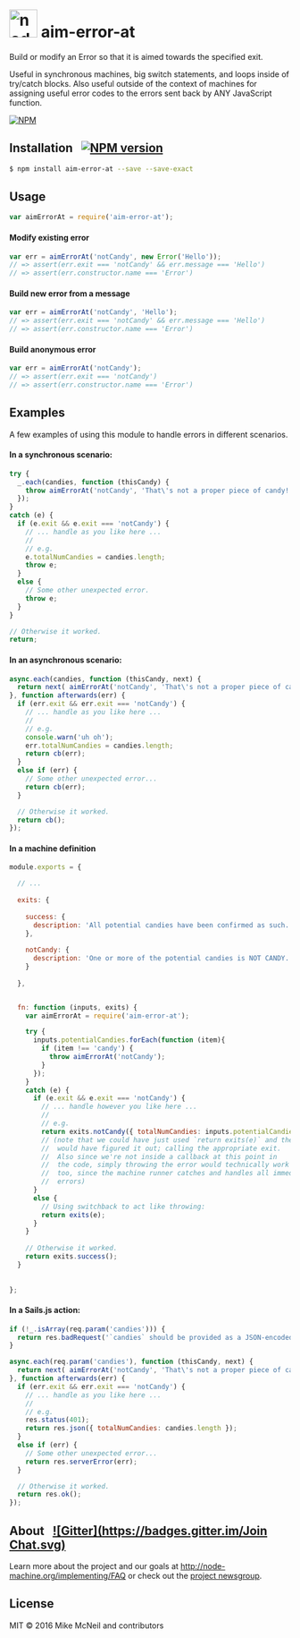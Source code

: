 <h1>
  <a href="http://node-machine.org" title="Node-Machine public registry"><img alt="node-machine logo" title="Node-Machine Project" src="http://node-machine.org/images/machine-anthropomorph-for-white-bg.png" width="50" /></a>
  aim-error-at
</h1>

Build or modify an Error so that it is aimed towards the specified exit.

Useful in synchronous machines, big switch statements, and loops inside of try/catch blocks. Also useful outside of the context of machines for assigning useful error codes to the errors sent back by ANY JavaScript function.


[![NPM](https://nodei.co/npm/aim-error-at.png?downloads=true&stars=true)](https://nodei.co/npm/aim-error-at/)


## Installation &nbsp; [![NPM version](https://badge.fury.io/js/aim-error-at.svg)](http://badge.fury.io/js/aim-error-at)

```bash
$ npm install aim-error-at --save --save-exact
```


## Usage

```javascript
var aimErrorAt = require('aim-error-at');
```


#### Modify existing error

```javascript
var err = aimErrorAt('notCandy', new Error('Hello'));
// => assert(err.exit === 'notCandy' && err.message === 'Hello')
// => assert(err.constructor.name === 'Error')
```

#### Build new error from a message

```javascript
var err = aimErrorAt('notCandy', 'Hello');
// => assert(err.exit === 'notCandy' && err.message === 'Hello')
// => assert(err.constructor.name === 'Error')
```

#### Build anonymous error

```javascript
var err = aimErrorAt('notCandy');
// => assert(err.exit === 'notCandy')
// => assert(err.constructor.name === 'Error')
```




## Examples

A few examples of using this module to handle errors in different scenarios.


#### In a synchronous scenario:

```javascript
try {
  _.each(candies, function (thisCandy) {
    throw aimErrorAt('notCandy', 'That\'s not a proper piece of candy!');
  });
}
catch (e) {
  if (e.exit && e.exit === 'notCandy') {
    // ... handle as you like here ...
    //
    // e.g.
    e.totalNumCandies = candies.length;
    throw e;
  }
  else {
    // Some other unexpected error.
    throw e;
  }
}

// Otherwise it worked.
return;
```

#### In an asynchronous scenario:

```javascript
async.each(candies, function (thisCandy, next) {
  return next( aimErrorAt('notCandy', 'That\'s not a proper piece of candy!') );
}, function afterwards(err) {
  if (err.exit && err.exit === 'notCandy') {
    // ... handle as you like here ...
    //
    // e.g. 
    console.warn('uh oh');
    err.totalNumCandies = candies.length;
    return cb(err);
  }
  else if (err) {
    // Some other unexpected error...
    return cb(err);
  }

  // Otherwise it worked.
  return cb();
});
```


#### In a machine definition

```javascript
module.exports = {

  // ...
  
  exits: {
    
    success: {
      description: 'All potential candies have been confirmed as such.'
    },
    
    notCandy: {
      description: 'One or more of the potential candies is NOT CANDY.'
    }
    
  },


  fn: function (inputs, exits) {
    var aimErrorAt = require('aim-error-at');

    try {
      inputs.potentialCandies.forEach(function (item){
        if (item !== 'candy') {
          throw aimErrorAt('notCandy');
        }
      });
    }
    catch (e) {
      if (e.exit && e.exit === 'notCandy') {
        // ... handle however you like here ...
        //
        // e.g.
        return exits.notCandy({ totalNumCandies: inputs.potentialCandies.length });
        // (note that we could have just used `return exits(e)` and the runner
        //  would have figured it out; calling the appropriate exit.
        //  Also since we're not inside a callback at this point in
        //  the code, simply throwing the error would technically work
        //  too, since the machine runner catches and handles all immediate
        //  errors)
      }
      else {
        // Using switchback to act like throwing:
        return exits(e);
      }
    }
    
    // Otherwise it worked.
    return exits.success();
  }
  
  
};
```


#### In a Sails.js action:

```javascript
if (!_.isArray(req.param('candies'))) {
  return res.badRequest('`candies` should be provided as a JSON-encoded array.'); 
}

async.each(req.param('candies'), function (thisCandy, next) {
  return next( aimErrorAt('notCandy', 'That\'s not a proper piece of candy!') );
}, function afterwards(err) {
  if (err.exit && err.exit === 'notCandy') {
    // ... handle as you like here ...
    //
    // e.g. 
    res.status(401);
    return res.json({ totalNumCandies: candies.length });
  }
  else if (err) {
    // Some other unexpected error...
    return res.serverError(err);
  }

  // Otherwise it worked.
  return res.ok();
});
```


## About &nbsp; [![Gitter](https://badges.gitter.im/Join Chat.svg)](https://gitter.im/node-machine/general?utm_source=badge&utm_medium=badge&utm_campaign=pr-badge&utm_content=badge)

Learn more about the project and our goals at <a href="http://node-machine.org/implementing/FAQ" title="Machine Project FAQ (for implementors)">http://node-machine.org/implementing/FAQ</a> or check out the [project newsgroup](https://groups.google.com/forum/?hl=en#!forum/node-machine).


## License

MIT &copy; 2016 Mike McNeil and contributors


